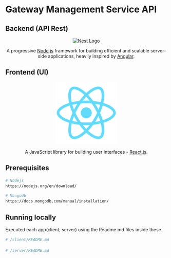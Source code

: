 # Gateway Management Service API

## Backend (API Rest)


<p align="center">
  <a href="http://nestjs.com/" target="blank"><img src="https://nestjs.com/img/logo_text.svg" width="320" alt="Nest Logo" /></a>
</p>

  <p align="center">A progressive <a href="http://nodejs.org" target="blank">Node.js</a> framework for building efficient and scalable server-side applications, heavily inspired by <a href="https://angular.io" target="blank">Angular</a>.</p>


## Frontend (UI)

<p align="center">
  <a href="https://reactjs.org/" target="blank"><img src="./client/public/logo192.png" alt="React Logo" /></a>
</p>
 <p align="center">A JavaScript library for building user interfaces - <a href="https://reactjs.org/" target="blank">React.js</a>.</p>

## Prerequisites

```bash
# Nodejs
https://nodejs.org/en/download/
```

```bash
# Mongodb
https://docs.mongodb.com/manual/installation/
```

## Running locally

Executed each app(client, server) using the Readme.md files inside these.

```bash
# /client/README.md

# /server/README.md
```
